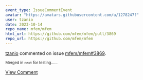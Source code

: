 ```yaml
---
event_type: IssueCommentEvent
avatar: "https://avatars.githubusercontent.com/u/1278247?"
user: tzanio
date: 2023-10-14
repo_name: mfem/mfem
html_url: https://github.com/mfem/mfem/pull/3869
repo_url: https://github.com/mfem/mfem
---
```


<a href='https://github.com/tzanio' target='_blank'>tzanio</a> commented on issue <a href='https://github.com/mfem/mfem/pull/3869' target='_blank'>mfem/mfem#3869</a>.

<small>Merged in `next` for testing......</small>

<a href='https://github.com/mfem/mfem/pull/3869' target='_blank'>View Comment</a>